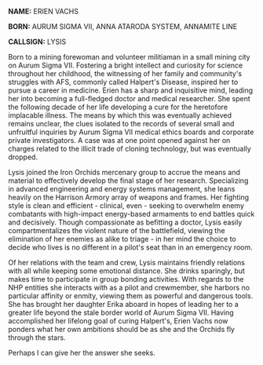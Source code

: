**NAME:** ERIEN VACHS

**BORN:** AURUM SIGMA VII, ANNA ATARODA SYSTEM, ANNAMITE LINE

**CALLSIGN:** LYSIS

Born to a mining forewoman and volunteer militiaman in a small mining city on Aurum Sigma VII. Fostering a bright intellect and curiosity for science throughout her childhood, the witnessing of her family and community's struggles with AFS, commonly called Halpert's Disease, inspired her to pursue a career in medicine. Erien has a sharp and inquisitive mind, leading her into becoming a full-fledged doctor and medical researcher. She spent the following decade of her life developing a cure for the heretofore implacable illness. The means by which this was eventually achieved remains unclear, the clues isolated to the records of several small and unfruitful inquiries by Aurum Sigma VII medical ethics boards and corporate private investigators. A case was at one point opened against her on charges related to the illicit trade of cloning technology, but was eventually dropped.

Lysis joined the Iron Orchids mercenary group to accrue the means and material to effectively develop the final stage of her research. Specializing in advanced engineering and energy systems management, she leans heavily on the Harrison Armory array of weapons and frames. Her fighting style is clean and efficient - clinical, even - seeking to overwhelm enemy combatants with high-impact energy-based armaments to end battles quick and decisively. Though compassionate as befitting a doctor, Lysis easily compartmentalizes the violent nature of the battlefield, viewing the elimination of her enemies as alike to triage - in her mind the choice to decide who lives is no different in a pilot's seat than in an emergency room.

Of her relations with the team and crew, Lysis maintains friendly relations with all while keeping some emotional distance. She drinks sparingly, but makes time to participate in group bonding activities. With regards to the NHP entities she interacts with as a pilot and crewmember, she harbors no particular affinity or enmity, viewing them as powerful and dangerous tools. She has brought her daughter Erika aboard in hopes of leading her to a greater life beyond the stale border world of Aurum Sigma VII. Having accomplished her lifelong goal of curing Halpert's, Erien Vachs now ponders what her own ambitions should be as she and the Orchids fly through the stars.

Perhaps I can give her the answer she seeks.